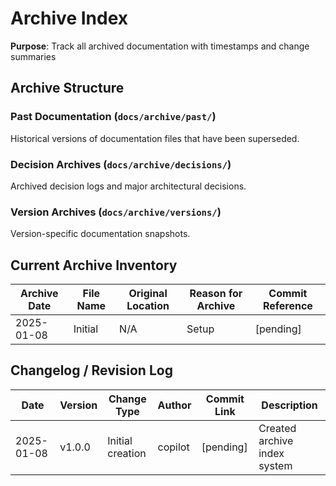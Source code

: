 # Archive Index

**Purpose**: Track all archived documentation with timestamps and change summaries

## Archive Structure

### Past Documentation (`docs/archive/past/`)
Historical versions of documentation files that have been superseded.

### Decision Archives (`docs/archive/decisions/`)
Archived decision logs and major architectural decisions.

### Version Archives (`docs/archive/versions/`)
Version-specific documentation snapshots.

## Current Archive Inventory

| Archive Date | File Name | Original Location | Reason for Archive | Commit Reference |
|--------------|-----------|-------------------|-------------------|------------------|
| 2025-01-08   | Initial   | N/A              | Setup             | [pending]        |

## Changelog / Revision Log

| Date       | Version | Change Type      | Author  | Commit Link | Description                    |
|------------|---------|------------------|---------|-------------|--------------------------------|
| 2025-01-08 | v1.0.0  | Initial creation | copilot | [pending]   | Created archive index system  |